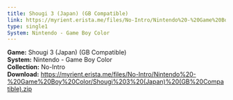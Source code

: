```yaml
---
title: Shougi 3 (Japan) (GB Compatible)
link: https://myrient.erista.me/files/No-Intro/Nintendo%20-%20Game%20Boy%20Color/Shougi%203%20(Japan)%20(GB%20Compatible).zip
type: single1
System: Nintendo - Game Boy Color
---
```

<b>Game:</b> Shougi 3 (Japan) (GB Compatible)<br>
<b>System:</b> Nintendo - Game Boy Color<br>
<b>Collection:</b> No-Intro<br>
<b>Download:</b> https://myrient.erista.me/files/No-Intro/Nintendo%20-%20Game%20Boy%20Color/Shougi%203%20(Japan)%20(GB%20Compatible).zip
